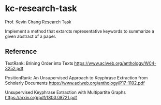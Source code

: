 # kc-research-task
Prof. Kevin Chang Research Task

Implement a method that extarcts representative keywords to summarize a given abstract of a paper.

## Reference
TextRank: Brining Order into Texts https://www.aclweb.org/anthology/W04-3252.pdf

PositionRank: An Unsupervised Approach to Keyphrase Extraction from Scholarly Documents https://www.aclweb.org/anthology/P17-1102.pdf

Unsupervised Keyphrase Extraction with Multipartite Graphs https://arxiv.org/pdf/1803.08721.pdf
